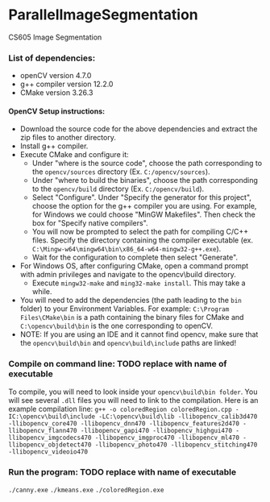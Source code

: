 # ParallelImageSegmentation
CS605 Image Segmentation

### List of dependencies:
* openCV version 4.7.0
* g++ compiler version 12.2.0
* CMake version 3.26.3

#### OpenCV Setup instructions:
* Download the source code for the above dependencies and extract the zip files to another directory.
* Install g++ compiler.
* Execute CMake and configure it:
    * Under "where is the source code", choose the path corresponding to the `opencv/sources` directory (Ex. `C:/opencv/sources`).
    * Under "where to build the binaries", choose the path corresponding to the `opencv/build` directory (Ex. `C:/opencv/build`).
    * Select "Configure". Under "Specify the generator for this project", choose the option for the g++ compiler you are using. For example, for Windows we could choose "MinGW Makefiles". Then check the box for "Specify native compilers". 
    * You will now be prompted to select the path for compiling C/C++ files. Specify the directory containing the compiler executable (ex. `C:\Mingw-w64\mingw64\bin\x86_64-w64-mingw32-g++.exe`).
    * Wait for the configuration to complete then select "Generate".
* For Windows OS, after configuring CMake, open a command prompt with admin privileges and navigate to the opencv\build directory.
    * Execute `mingw32-make` and `ming32-make install`. This may take a while.
* You will need to add the dependencies (the path leading to the `bin` folder) to your Environment Variables. For example: `C:\Program Files\CMake\bin` is a path containing the binary files for CMake and `C:\opencv\build\bin` is the one corresponding to openCV.
* NOTE: If you are using an IDE and it cannot find opencv, make sure that the `opencv\build\bin` and `opencv\build\include` paths are linked!

### Compile on command line: TODO replace with name of executable
To compile, you will need to look inside your `opencv\build\bin folder`. You will see several `.dll` files you will need to link to the compilation. Here is an example compilation line:
`g++ -o coloredRegion coloredRegion.cpp -IC:\opencv\build\include -LC:\opencv\build\lib -llibopencv_calib3d470 -llibopencv_core470 -llibopencv_dnn470 -llibopencv_features2d470 -llibopencv_flann470 -llibopencv_gapi470 -llibopencv_highgui470 -llibopencv_imgcodecs470 -llibopencv_imgproc470 -llibopencv_ml470 -llibopencv_objdetect470 -llibopencv_photo470 -llibopencv_stitching470 -llibopencv_videoio470`

### Run the program: TODO replace with name of executable
`./canny.exe`
`./kmeans.exe`
`./coloredRegion.exe`
